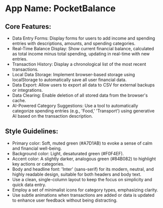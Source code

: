 # **App Name**: PocketBalance

## Core Features:

- Data Entry Forms: Display forms for users to add income and spending entries with descriptions, amounts, and spending categories.
- Real-Time Balance Display: Show current financial balance, calculated as total income minus total spending, updating in real-time with new entries.
- Transaction History: Display a chronological list of the most recent transactions.
- Local Data Storage: Implement browser-based storage using localStorage to automatically save all user financial data.
- Data Export: Allow users to export all data to CSV for external backups or integrations.
- Data Clearing: Enable deletion of all stored data from the browser's cache.
- AI-Powered Category Suggestions: Use a tool to automatically categorize spending entries (e.g., 'Food,' 'Transport') using generative AI based on the transaction description.

## Style Guidelines:

- Primary color: Soft, muted green (#A7D1AB) to evoke a sense of calm and financial well-being.
- Background color: Light, desaturated green (#F0F4EF).
- Accent color: A slightly darker, analogous green (#84B082) to highlight key actions or categories.
- Body and headline font: 'Inter' (sans-serif) for its modern, neutral, and highly readable design, suitable for both headers and body text.
- Use a clean, single-column layout to keep the focus on simplicity and quick data entry.
- Employ a set of minimalist icons for category types, emphasizing clarity.
- Use subtle animations when transactions are added or data is updated to enhance user feedback without being distracting.